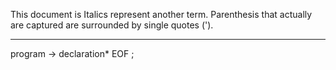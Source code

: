 This document is 
Italics represent another term. Parenthesis that actually are captured are surrounded by single quotes (').

-----

program -> declaration* EOF ;

